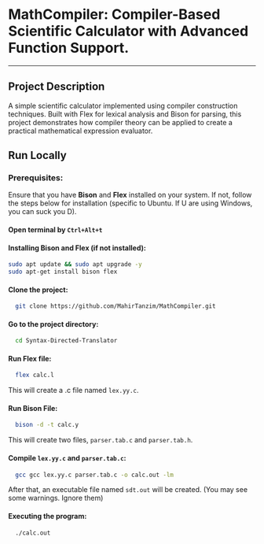 # MathCompiler: Compiler-Based Scientific Calculator with Advanced Function Support.
---
## Project Description
A simple scientific calculator implemented using compiler construction techniques. Built with Flex for lexical analysis and Bison for parsing, this project demonstrates how compiler theory can be applied to create a practical mathematical expression evaluator.



## Run Locally
### Prerequisites:
Ensure that you have **Bison** and **Flex** installed on your system. If not, follow the steps below for installation (specific to Ubuntu. If U are using Windows, you can suck you D).
#### Open terminal by `Ctrl+Alt+t`
#### Installing Bison and Flex (if not installed):
```bash
sudo apt update && sudo apt upgrade -y
sudo apt-get install bison flex
```

#### Clone the project:

```bash
  git clone https://github.com/MahirTanzim/MathCompiler.git
```

#### Go to the project directory:

```bash
  cd Syntax-Directed-Translator
```

#### Run Flex file:

```bash
  flex calc.l
```
This will create a .c file named `lex.yy.c`.
#### Run Bison File:

```bash
  bison -d -t calc.y
```
This will create two files, `parser.tab.c` and `parser.tab.h`.

#### Compile `lex.yy.c` and `parser.tab.c`:
```bash
  gcc gcc lex.yy.c parser.tab.c -o calc.out -lm
```
After that, an executable file named `sdt.out` will be created. (You may see some warnings. Ignore them)

#### Executing the program:
```bash
  ./calc.out
```



